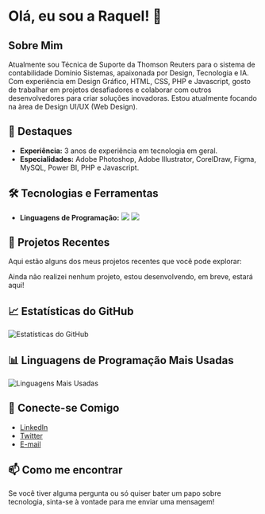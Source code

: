 # Olá, eu sou a Raquel! 👋

## Sobre Mim

Atualmente sou Técnica de Suporte da Thomson Reuters para o sistema de contabilidade Domínio Sistemas, apaixonada por Design, Tecnologia e IA. Com experiência em Design Gráfico, HTML, CSS, PHP e Javascript, gosto de trabalhar em projetos desafiadores e colaborar com outros desenvolvedores para criar soluções inovadoras. Estou atualmente focando na àrea de Design UI/UX (Web Design).

## 🌟 Destaques

- **Experiência:** 3 anos de experiência em tecnologia em geral.
- **Especialidades:** Adobe Photoshop, Adobe Illustrator, CorelDraw, Figma, MySQL, Power BI, PHP e Javascript.

## 🛠️ Tecnologias e Ferramentas

- **Linguagens de Programação:**
  ![](https://img.shields.io/badge/--F7DF1E?logo=javascript&logoColor=white)
  ![](https://img.shields.io/badge/--777BB4?logo=php&logoColor=white)


## 🚀 Projetos Recentes

Aqui estão alguns dos meus projetos recentes que você pode explorar:

Ainda não realizei nenhum projeto, estou desenvolvendo, em breve, estará aqui!

## 📈 Estatísticas do GitHub

![Estatísticas do GitHub](https://github-readme-stats.vercel.app/api?username=ashwinshp&show_icons=true&theme=dark)

## 📊 Linguagens de Programação Mais Usadas

![Linguagens Mais Usadas](https://github-readme-stats.vercel.app/api/top-langs/?username=ashwinshp&layout=compact&theme=dark)

## 🤝 Conecte-se Comigo

- [LinkedIn](https://www.linkedin.com/in/rbp-rachel/)
- [Twitter](https://x.com/shakiyui)
- [E-mail](mailto:raqbarbosa100@gmail.com)

## 📫 Como me encontrar

Se você tiver alguma pergunta ou só quiser bater um papo sobre tecnologia, sinta-se à vontade para me enviar uma mensagem!
